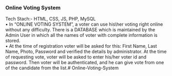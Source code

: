 <h3>Online Voting System</h3>
 Tech Stach:- HTML, CSS, JS, PHP, MySQL <br>
• In “ONLINE VOTING SYSTEM”, a voter can use his\her voting right online without any difficulty. There is a DATABASE which is maintained by the Admin User in which all the names of voter with complete information is stored. <br>
• At the time of registration voter will be asked for this: First Name, Last Name, Photo, Password and verified the details by administrator. At the time of requesting vote, voter will be asked to enter his/her voter id and password. Then voter will be authenticated, and he can give vote from one of the candidate from the list.# Online-Voting-System
